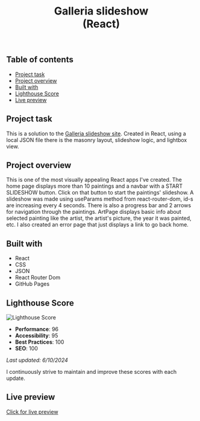 <h1 align="center">
  Galleria slideshow <br/> 
  (React)
</h1>
<br>

## Table of contents

- [Project task](#project-task)
- [Project overview](#project-overview)
- [Built with](#built-with)
- [Lighthouse Score](#lighthouse-score)
- [Live preview](#live-preview)

## Project task

This is a solution to the [Galleria slideshow site](https://www.frontendmentor.io/challenges/galleria-slideshow-site-tEA4pwsa6). Created in React, using a local JSON file there is the masonry layout, slideshow logic, and lightbox view.

## Project overview

This is one of the most visually appealing React apps I've created. The home page displays more than 10 paintings and a navbar with a START SLIDESHOW button. Click on that button to start the paintings' slideshow. A slideshow was made using useParams method from react-router-dom, id-s are increasing every 4 seconds. There is also a progress bar and 2 arrows for navigation through the paintings. ArtPage displays basic info about selected painting like the artist, the artist's picture, the year it was painted, etc. I also created an error page that just displays a link to go back home.

## Built with

- React
- CSS
- JSON
- React Router Dom
- GitHub Pages

## Lighthouse Score

![Lighthouse Score](https://github.com/JEKO10/Galleria-slideshow/assets/84730554/eb9885ac-a75b-4929-9081-29ae239e0ba1)

- **Performance**: 96
- **Accessibility**: 95
- **Best Practices**: 100
- **SEO**: 100

*Last updated: 6/10/2024*

I continuously strive to maintain and improve these scores with each update.

## Live preview

[Click for live preview](https://jeko10.github.io/Galleria-slideshow/)
